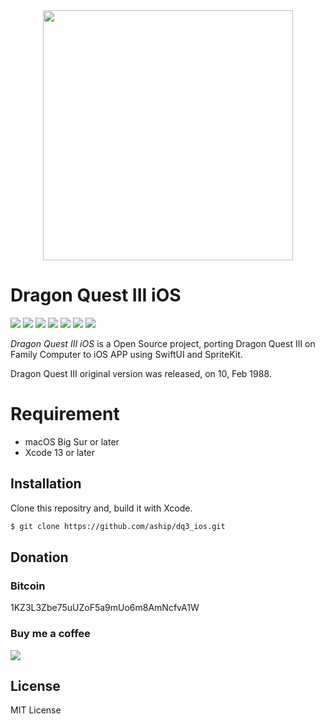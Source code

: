 
<div align="center"><img src="https://nomad.office-aship.info/wp-content/uploads/2021/04/dq3_5-768x432.png" width="400"/></div>

# Dragon Quest III iOS

![](https://img.shields.io/badge/version-0.17-orange.svg)
![](https://img.shields.io/badge/iOS-15-brightgreen.svg)
![](https://img.shields.io/badge/SpriteKit-yellowgreen.svg)
![](https://img.shields.io/badge/SwiftUI-yellow.svg)
![](https://img.shields.io/badge/license-MIT-lightgrey.svg)
![](https://img.shields.io/badge/status-stable-blue.svg)
![](https://img.shields.io/badge/build-passing-000000.svg)

*Dragon Quest III iOS* is a Open Source project, porting Dragon Quest III on Family Computer to iOS APP using SwiftUI and SpriteKit.

Dragon Quest III original version was released, on 10, Feb 1988.

# Requirement

* macOS Big Sur or later
* Xcode 13 or later

## Installation

Clone this repositry and, build it with Xcode.

```sh
$ git clone https://github.com/aship/dq3_ios.git
```

## Donation

### Bitcoin

1KZ3L3Zbe75uUZoF5a9mUo6m8AmNcfvA1W

### Buy me a coffee

<a href="https://www.buymeacoffee.com/aship" target="_blank"><img src="https://img.buymeacoffee.com/button-api/?text=Buy me a coffee&emoji=&slug=aship&button_colour=FFDD00&font_colour=000000&font_family=Cookie&outline_colour=000000&coffee_colour=ffffff"></a>

## License

MIT License
